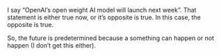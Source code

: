 I say “OpenAI’s open weight AI model will launch next week”. That statement is either true now, or it’s opposite is true. In this case, the opposite is true.

So, the future is predetermined because a something can happen or not happen (I don’t get this either).